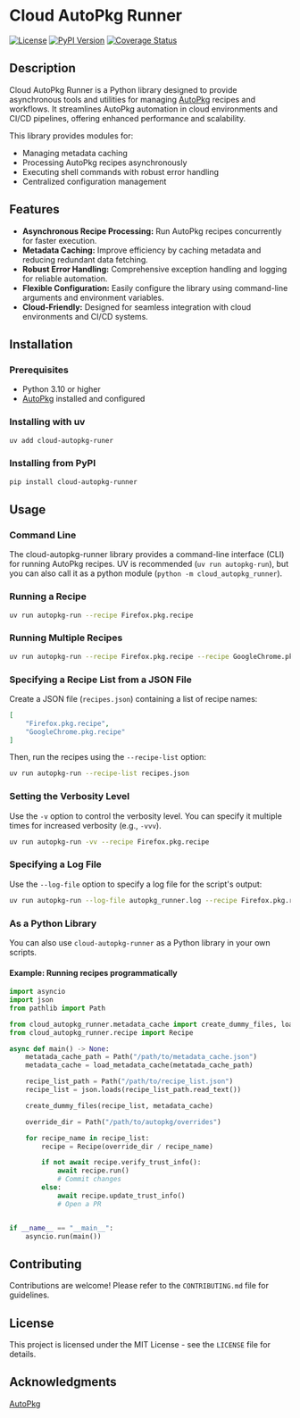 # Cloud AutoPkg Runner

[![License](https://img.shields.io/badge/License-MIT-yellow.svg)](LICENSE)  <!-- Replace LICENSE with your actual license file -->
[![PyPI Version](https://img.shields.io/pypi/v/cloud-autopkg-runner)](https://pypi.org/project/cloud-autopkg-runner/) <!-- Update on PyPI -->
[![Coverage Status](https://img.shields.io/codecov/c/github/<your_github_org>/cloud-autopkg-runner)](https://codecov.io/gh/<your_github_org>/cloud-autopkg-runner) <!-- Update with your Codecov repo -->

## Description

Cloud AutoPkg Runner is a Python library designed to provide asynchronous tools and utilities for managing [AutoPkg](https://github.com/autopkg/autopkg) recipes and workflows. It streamlines AutoPkg automation in cloud environments and CI/CD pipelines, offering enhanced performance and scalability.

This library provides modules for:

* Managing metadata caching
* Processing AutoPkg recipes asynchronously
* Executing shell commands with robust error handling
* Centralized configuration management

## Features

* **Asynchronous Recipe Processing:** Run AutoPkg recipes concurrently for faster execution.
* **Metadata Caching:** Improve efficiency by caching metadata and reducing redundant data fetching.
* **Robust Error Handling:** Comprehensive exception handling and logging for reliable automation.
* **Flexible Configuration:** Easily configure the library using command-line arguments and environment variables.
* **Cloud-Friendly:** Designed for seamless integration with cloud environments and CI/CD systems.

## Installation

### Prerequisites

* Python 3.10 or higher
* [AutoPkg](https://github.com/autopkg/autopkg) installed and configured

### Installing with uv

```bash
uv add cloud-autopkg-runer
```

### Installing from PyPI

```bash
pip install cloud-autopkg-runner
```

## Usage

### Command Line

The cloud-autopkg-runner library provides a command-line interface (CLI) for running AutoPkg recipes. UV is recommended (`uv run autopkg-run`), but you can also call it as a python module (`python -m cloud_autopkg_runner`).

### Running a Recipe

```bash
uv run autopkg-run --recipe Firefox.pkg.recipe
```

### Running Multiple Recipes

```bash
uv run autopkg-run --recipe Firefox.pkg.recipe --recipe GoogleChrome.pkg.recipe
```

### Specifying a Recipe List from a JSON File

Create a JSON file (`recipes.json`) containing a list of recipe names:

```json
[
    "Firefox.pkg.recipe",
    "GoogleChrome.pkg.recipe"
]
```

Then, run the recipes using the `--recipe-list` option:

```bash
uv run autopkg-run --recipe-list recipes.json
```

### Setting the Verbosity Level

Use the `-v` option to control the verbosity level. You can specify it multiple times for increased verbosity (e.g., `-vvv`).

```bash
uv run autopkg-run -vv --recipe Firefox.pkg.recipe
```

### Specifying a Log File

Use the `--log-file` option to specify a log file for the script's output:

```bash
uv run autopkg-run --log-file autopkg_runner.log --recipe Firefox.pkg.recipe
```

### As a Python Library

You can also use `cloud-autopkg-runner` as a Python library in your own scripts.

#### Example: Running recipes programmatically

```python
import asyncio
import json
from pathlib import Path

from cloud_autopkg_runner.metadata_cache import create_dummy_files, load_metadata_cache
from cloud_autopkg_runner.recipe import Recipe

async def main() -> None:
    metatada_cache_path = Path("/path/to/metadata_cache.json")
    metadata_cache = load_metadata_cache(metatada_cache_path)

    recipe_list_path = Path("/path/to/recipe_list.json")
    recipe_list = json.loads(recipe_list_path.read_text())

    create_dummy_files(recipe_list, metadata_cache)

    override_dir = Path("/path/to/autopkg/overrides")

    for recipe_name in recipe_list:
        recipe = Recipe(override_dir / recipe_name)

        if not await recipe.verify_trust_info():
            await recipe.run()
            # Commit changes
        else:
            await recipe.update_trust_info()
            # Open a PR


if __name__ == "__main__":
    asyncio.run(main())
```

## Contributing

Contributions are welcome! Please refer to the `CONTRIBUTING.md` file for guidelines.

## License

This project is licensed under the MIT License - see the `LICENSE` file for details.

## Acknowledgments

[AutoPkg](https://github.com/autopkg/autopkg)
